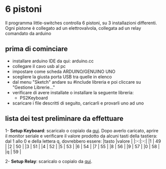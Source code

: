 # 6 pistoni
Il programma little-switches controlla 6 pistoni, su 3 installazioni differenti. Ogni pistone è collegato ad un elettrovalvola, collegata ad un relay comandato da arduino

## prima di cominciare
 - installare arduino IDE da qui: arduino.cc
 - collegare il cavo usb al pc
 - impostare come scheda ARDUINO/GENUINO UNO
 - scegliere la giusta porta USB tra quelle in elenco
 - dal menu "Sketch" andare su #include libreria e poi cliccare su "Gestione Librerie..."
 - verificare di avere installate o installare la seguente libreria:
 	- PS2Keyboard
 - scaricare i file descritti di seguito, caricarli e provarli uno ad uno

## lista dei test preliminare da effettuare
 1- **Setup Keyboard**: scaricalo o copialo da [qui](https://github.com/paolocavagnolo/plastik-art_democracy/little-swithces/1_setup-key/1_setup-key.ino). Dopo averlo caricato, aprire il monitor seriale e verificare il valore prodotto da alcuni tasti della tastiera: dal 1 allo 0 e della lettera q, dovrebbero essere:
|tasto   |valore   |
|:-:|:-:|
|1   | 49  |
|2   | 50  |
|3   | 51  |
|4   | 52  |
|5   | 53  |
|6   | 54  |
|7   | 55  |
|8   | 56  |
|9   | 57  |
|0   | 58  |
|q   | 59  |



 2- **Setup Relay**: scaricalo o copialo da [qui](https://github.com/paolocavagnolo/plastik-art_democracy/little-swithces/2_setup-rel/2_setup-rel.ino). 


